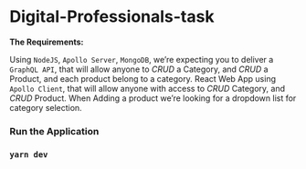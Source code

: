 # Digital-Professionals-task

**The Requirements:**

Using `NodeJS`, `Apollo Server`, `MongoDB`, we’re expecting you to deliver a `GraphQL API`, that will
allow anyone to *CRUD* a Category, and *CRUD* a Product, and each product belong to a category.
React Web App using `Apollo Client`, that will allow anyone with access to
*CRUD* Category, and *CRUD* Product.
When Adding a product we’re looking for a dropdown list for category selection.

### Run the Application

### `yarn dev`



